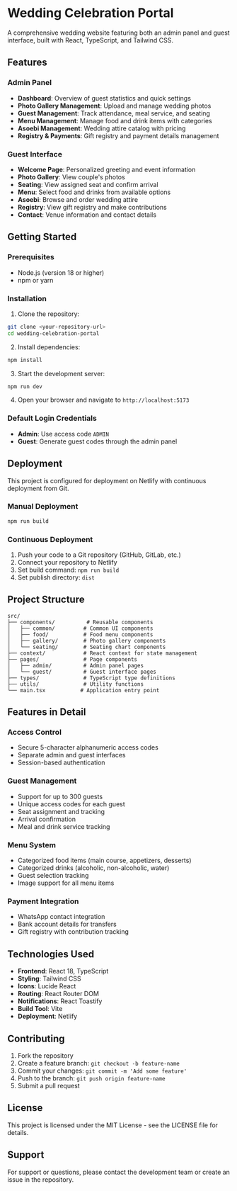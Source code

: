 # Wedding Celebration Portal

A comprehensive wedding website featuring both an admin panel and guest interface, built with React, TypeScript, and Tailwind CSS.

## Features

### Admin Panel
- **Dashboard**: Overview of guest statistics and quick settings
- **Photo Gallery Management**: Upload and manage wedding photos
- **Guest Management**: Track attendance, meal service, and seating
- **Menu Management**: Manage food and drink items with categories
- **Asoebi Management**: Wedding attire catalog with pricing
- **Registry & Payments**: Gift registry and payment details management

### Guest Interface
- **Welcome Page**: Personalized greeting and event information
- **Photo Gallery**: View couple's photos
- **Seating**: View assigned seat and confirm arrival
- **Menu**: Select food and drinks from available options
- **Asoebi**: Browse and order wedding attire
- **Registry**: View gift registry and make contributions
- **Contact**: Venue information and contact details

## Getting Started

### Prerequisites
- Node.js (version 18 or higher)
- npm or yarn

### Installation

1. Clone the repository:
```bash
git clone <your-repository-url>
cd wedding-celebration-portal
```

2. Install dependencies:
```bash
npm install
```

3. Start the development server:
```bash
npm run dev
```

4. Open your browser and navigate to `http://localhost:5173`

### Default Login Credentials
- **Admin**: Use access code `ADMIN`
- **Guest**: Generate guest codes through the admin panel

## Deployment

This project is configured for deployment on Netlify with continuous deployment from Git.

### Manual Deployment
```bash
npm run build
```

### Continuous Deployment
1. Push your code to a Git repository (GitHub, GitLab, etc.)
2. Connect your repository to Netlify
3. Set build command: `npm run build`
4. Set publish directory: `dist`

## Project Structure

```
src/
├── components/          # Reusable components
│   ├── common/         # Common UI components
│   ├── food/           # Food menu components
│   ├── gallery/        # Photo gallery components
│   └── seating/        # Seating chart components
├── context/            # React context for state management
├── pages/              # Page components
│   ├── admin/          # Admin panel pages
│   └── guest/          # Guest interface pages
├── types/              # TypeScript type definitions
├── utils/              # Utility functions
└── main.tsx           # Application entry point
```

## Features in Detail

### Access Control
- Secure 5-character alphanumeric access codes
- Separate admin and guest interfaces
- Session-based authentication

### Guest Management
- Support for up to 300 guests
- Unique access codes for each guest
- Seat assignment and tracking
- Arrival confirmation
- Meal and drink service tracking

### Menu System
- Categorized food items (main course, appetizers, desserts)
- Categorized drinks (alcoholic, non-alcoholic, water)
- Guest selection tracking
- Image support for all menu items

### Payment Integration
- WhatsApp contact integration
- Bank account details for transfers
- Gift registry with contribution tracking

## Technologies Used

- **Frontend**: React 18, TypeScript
- **Styling**: Tailwind CSS
- **Icons**: Lucide React
- **Routing**: React Router DOM
- **Notifications**: React Toastify
- **Build Tool**: Vite
- **Deployment**: Netlify

## Contributing

1. Fork the repository
2. Create a feature branch: `git checkout -b feature-name`
3. Commit your changes: `git commit -m 'Add some feature'`
4. Push to the branch: `git push origin feature-name`
5. Submit a pull request

## License

This project is licensed under the MIT License - see the LICENSE file for details.

## Support

For support or questions, please contact the development team or create an issue in the repository.